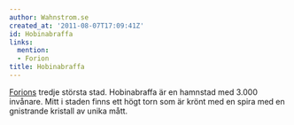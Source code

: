 ```yaml
---
author: Wahnstrom.se
created_at: '2011-08-07T17:09:41Z'
id: Hobinabraffa
links:
  mention:
  - Forion
title: Hobinabraffa
---
```


[Forions] tredje största stad. Hobina­braffa är en hamnstad med 3.000 invånare. Mitt i staden finns
ett högt torn som är krönt med en spira med en gnistrande kristall av unika mått.

  [Forions]: Forion